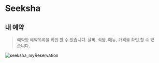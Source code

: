 # Seeksha

## 내 예약
> 예약한 예약목록을 확인 할 수 있습니다.
> 날짜, 식당, 메뉴, 가격을 확인 할 수 있습니다.


![seeksha_myReservation](https://i.imgur.com/02vGegk.png)
